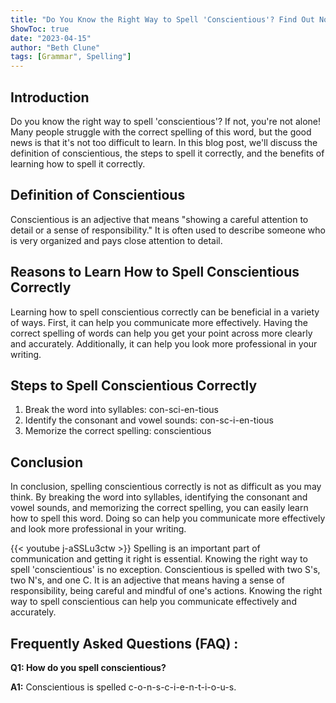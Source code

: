 ```yaml
---
title: "Do You Know the Right Way to Spell 'Conscientious'? Find Out Now!"
ShowToc: true 
date: "2023-04-15"
author: "Beth Clune" 
tags: [Grammar", Spelling"]
---
```

## Introduction
Do you know the right way to spell 'conscientious'? If not, you're not alone! Many people struggle with the correct spelling of this word, but the good news is that it's not too difficult to learn. In this blog post, we'll discuss the definition of conscientious, the steps to spell it correctly, and the benefits of learning how to spell it correctly.

## Definition of Conscientious
Conscientious is an adjective that means "showing a careful attention to detail or a sense of responsibility." It is often used to describe someone who is very organized and pays close attention to detail.

## Reasons to Learn How to Spell Conscientious Correctly
Learning how to spell conscientious correctly can be beneficial in a variety of ways. First, it can help you communicate more effectively. Having the correct spelling of words can help you get your point across more clearly and accurately. Additionally, it can help you look more professional in your writing.

## Steps to Spell Conscientious Correctly
1. Break the word into syllables: con-sci-en-tious
2. Identify the consonant and vowel sounds: con-sc-i-en-tious
3. Memorize the correct spelling: conscientious

## Conclusion
In conclusion, spelling conscientious correctly is not as difficult as you may think. By breaking the word into syllables, identifying the consonant and vowel sounds, and memorizing the correct spelling, you can easily learn how to spell this word. Doing so can help you communicate more effectively and look more professional in your writing.

{{< youtube j-aSSLu3ctw >}} 
Spelling is an important part of communication and getting it right is essential. Knowing the right way to spell 'conscientious' is no exception. Conscientious is spelled with two S's, two N's, and one C. It is an adjective that means having a sense of responsibility, being careful and mindful of one's actions. Knowing the right way to spell conscientious can help you communicate effectively and accurately.

## Frequently Asked Questions (FAQ) :
**Q1: How do you spell conscientious?**

**A1:** Conscientious is spelled c-o-n-s-c-i-e-n-t-i-o-u-s.





